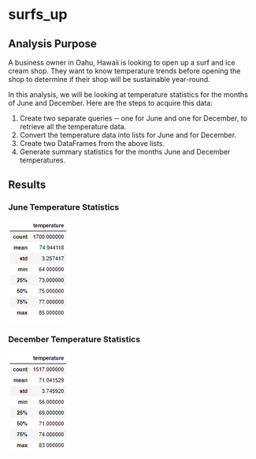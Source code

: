 # surfs_up

## Analysis Purpose

A business owner in Oahu, Hawaii is looking to open up a surf and ice cream shop. They want to know temperature trends before opening the shop to determine if their shop will be sustainable year-round. 

In this analysis, we will be looking at temperature statistics for the months of June and December. Here are the steps to acquire this data:
1. Create two separate queries ─ one for June and one for December, to retrieve all the temperature data.
2. Convert the temperature data into lists for June and for December.
3. Create two DataFrames from the above lists.
4. Generate summary statistics for the months June and December temperatures.

## Results

### June Temperature Statistics
![](https://github.com/Ariannatopbjerg/surfs_up/blob/main/Resources/June_stats.PNG)
### December Temperature Statistics
![](https://github.com/Ariannatopbjerg/surfs_up/blob/main/Resources/December_stats.PNG)
